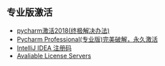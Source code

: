 ## 专业版激活

- [pycharm激活2018(终极解决办法)](https://blog.csdn.net/liu1152239/article/details/80374593)
- [Pycharm Professional(专业版)完美破解，永久激活](https://blog.csdn.net/px41834/article/details/79256024)
- [IntelliJ IDEA 注册码](http://idea.lanyus.com/)
- [Avaliable License Servers](http://xidea.online/servers.html)